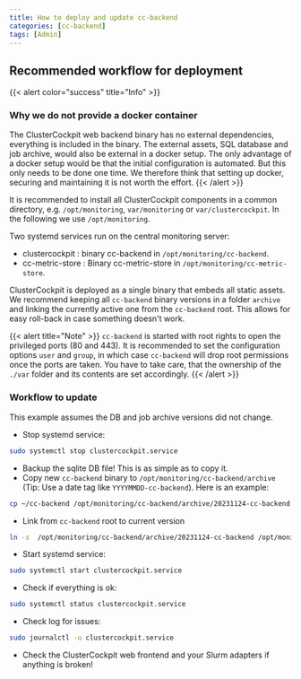 ```yaml
---
title: How to deploy and update cc-backend
categories: [cc-backend]
tags: [Admin]
---
```

## Recommended workflow for deployment

{{< alert color="success" title="Info" >}}
### Why we do not provide a docker container

The ClusterCockpit web backend binary has no external dependencies, everything
is included in the binary. The external assets, SQL database and job archive,
would also be external in a docker setup. The only advantage of a docker setup
would be that the initial configuration is automated. But this only needs to be
done one time. We therefore think that setting up docker, securing and
maintaining it is not worth the effort.
{{< /alert >}}

It is recommended to install all ClusterCockpit components in a common directory, e.g. `/opt/monitoring`, `var/monitoring` or `var/clustercockpit`.
In the following we use `/opt/monitoring`.

Two systemd services run on the central monitoring server:
* clustercockpit : binary cc-backend in `/opt/monitoring/cc-backend`.
* cc-metric-store : Binary cc-metric-store in `/opt/monitoring/cc-metric-store`.

ClusterCockpit is deployed as a single binary that embeds all static assets.
We recommend keeping all `cc-backend` binary versions in a folder `archive` and
linking the currently active one from the `cc-backend` root.
This allows for easy roll-back in case something doesn't work.

{{< alert title="Note" >}}
`cc-backend` is started with root rights to open the privileged ports (80 and
443). It is recommended to set the configuration options `user` and `group`, in
which case `cc-backend` will drop root permissions once the ports are taken.
You have to take care, that the ownership of the `./var` folder and
its contents are set accordingly.
{{< /alert >}}

### Workflow to update

This example assumes the DB and job archive versions did not change.
* Stop systemd service:
```sh
sudo systemctl stop clustercockpit.service
```
* Backup the sqlite DB file! This is as simple as to copy it.
* Copy new `cc-backend` binary to `/opt/monitoring/cc-backend/archive` (Tip: Use a
date tag like `YYYYMMDD-cc-backend`). Here is an example:
```sh
cp ~/cc-backend /opt/monitoring/cc-backend/archive/20231124-cc-backend
```
 
* Link from  `cc-backend` root to current version
```sh
ln -s  /opt/monitoring/cc-backend/archive/20231124-cc-backend /opt/monitoring/cc-backend/cc-backend
```
* Start systemd service:
```sh
sudo systemctl start clustercockpit.service
```
* Check if everything is ok:
```sh
sudo systemctl status clustercockpit.service
```
* Check log for issues:
```sh
sudo journalctl -u clustercockpit.service
```
* Check the ClusterCockpit web frontend and your Slurm adapters if anything is broken!
